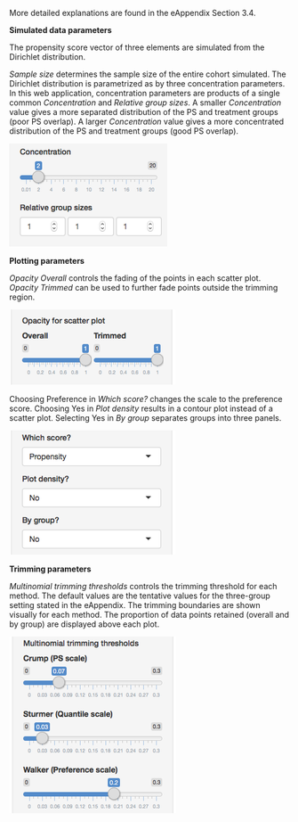 More detailed explanations are found in the eAppendix Section 3.4.

**Simulated data parameters**

The propensity score vector of three elements are simulated from the Dirichlet distribution.

*Sample size* determines the sample size of the entire cohort simulated. The Dirichlet distribution is parametrized as by three concentration parameters. In this web application, concentration parameters are products of a single common *Concentration* and *Relative group sizes*. A smaller *Concentration* value gives a more separated distribution of the PS and treatment groups (poor PS overlap). A larger *Concentration* value gives a more concentrated distribution of the PS and treatment groups (good PS overlap).

![Alt text](./source/webapp_ps_distribution.png)


**Plotting parameters**

*Opacity Overall* controls the fading of the points in each scatter plot. *Opacity Trimmed* can be used to further fade points outside the trimming region.

![Alt text](./source/webapp_opacity.png)

Choosing Preference in *Which score?* changes the scale to the preference score. Choosing Yes in *Plot density* results in a contour plot instead of a scatter plot. Selecting Yes in *By group* separates groups into three panels.

![Alt text](./source/webapp_plotting.png)


**Trimming parameters**

*Multinomial trimming thresholds* controls the trimming threshold for each method. The default values are the tentative values for the three-group setting stated in the eAppendix. The trimming boundaries are shown visually for each method. The proportion of data points retained (overall and by group) are displayed above each plot.

![Alt text](./source/webapp_thresholds.png)

